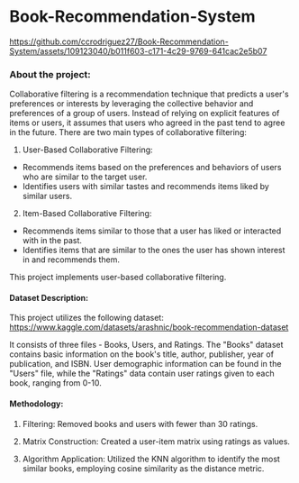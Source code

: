 # Book-Recommendation-System

https://github.com/ccrodriguez27/Book-Recommendation-System/assets/109123040/b011f603-c171-4c29-9769-641cac2e5b07

### About the project:
Collaborative filtering is a recommendation technique that predicts a user's preferences or interests by leveraging the collective behavior and preferences of a group of users. Instead of relying on explicit features of items or users, it assumes that users who agreed in the past tend to agree in the future. There are two main types of collaborative filtering:

1. User-Based Collaborative Filtering:
- Recommends items based on the preferences and behaviors of users who are similar to the target user.
- Identifies users with similar tastes and recommends items liked by similar users.

2. Item-Based Collaborative Filtering:
- Recommends items similar to those that a user has liked or interacted with in the past.
- Identifies items that are similar to the ones the user has shown interest in and recommends them.

This project implements user-based collaborative filtering.

#### Dataset Description: 
This project utilizes the following dataset: https://www.kaggle.com/datasets/arashnic/book-recommendation-dataset

It consists of three files - Books, Users, and Ratings. The "Books" dataset contains basic information on the book's title, author, publisher, year of publication, and ISBN. User demographic information can be found in the "Users" file, while the "Ratings" data contain user ratings given to each book, ranging from 0-10.

#### Methodology:
1. Filtering: Removed books and users with fewer than 30 ratings.

2. Matrix Construction: Created a user-item matrix using ratings as values.

3. Algorithm Application: Utilized the KNN algorithm to identify the most similar books, employing cosine similarity as the distance metric.



